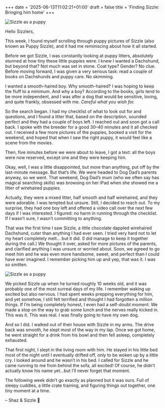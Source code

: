 +++
date = '2025-06-13T11:02:21+01:00'
draft = false
title = 'Finding Sizzle: Bringing him home'
+++

![Sizzle as a puppy](/images/sizzle04.png)


Hello Sizzlers,

This week, I found myself scrolling through puppy pictures of Sizzle (also known as Puppy Sizzle), and it had me reminiscing about how it all started.

Before we got Sizzle, I was constantly looking at puppy litters, absolutely stunned at how tiny these little puppies were. I knew I wanted a Dachshund, but beyond that? Not much was set in stone. Coat type? Gender? No clue. Before moving forward, I was given a very serious task: read a couple of books on Dachshunds and puppy care. No skimming.

I wanted a smooth-haired boy. Why smooth-haired? I was hoping to keep the fluff to a minimum. And why a boy? According to the books, girls tend to be more independent, and I was after a dog that would be sensitive, loving, and quite frankly, obsessed with me. *Careful what you wish for.*

So the search began. I had my checklist of what to look out for and questions, and I found a litter that, based on the description, sounded perfect and they had a couple of boys left. I reached out and soon got a call back. I spoke with the breeder for a good 30–40 minutes and it all checked out. I received a few more pictures of the puppies, booked a visit for the weekend, and hoped that when I saw the right puppy, it would feel like a scene from the movies.

Then, five minutes before we were about to leave, I got a text: all the boys were now reserved, except one and they were keeping him.

Okay, well, I was a little disappointed, but more than anything, put off by the last-minute message. But that’s life. We were headed to Dog Dad’s parents anyway, so we went. That weekend, Dog Dad’s mum (who we often say has magical searching skills) was browsing on her iPad when she showed me a litter of wirehaired puppies.

Actually, they were a mixed litter, half smooth and half wirehaired, and they were adorable. I was tempted but unsure. Still, I decided to reach out. To my surprise, they had one boy left and offered a video call over the next few days if I was interested. I figured: no harm in running through the checklist. If I wasn’t sure, I wasn’t committing to anything.

That was the first time I saw Sizzle, a little chocolate dappled wirehaired Dachshund, cuter than anything I had ever seen. I tried very hard not to let my heart completely melt... but it did. (I did manage to keep it together during the call.) We thought it over, asked for more pictures of the parents, and clarified anything I was unsure or worried about. Soon, we agreed to go meet him and he was even more handsome, sweet, and perfect than I could have ever imagined. I remember picking him up and yep, that was it. I was so smitten.

![Sizzle as a puppy](/images/sizzle05.png)

We picked Sizzle up when he turned roughly 10 weeks old, and it was probably one of the most surreal days of my life. I remember waking up excited but also nervous. I had spent weeks prepping everything for him, and yet somehow, I still felt terrified and thought I had forgotten a million things. If I’m being completely honest, I even had a self-doubt moment. We made a stop on the way to grab some lunch and the nerves really kicked in. This was it. This was real. I was finally going to have my own dog.

And so I did. I walked out of their house with Sizzle in my arms. The drive back was smooth, he slept most of the way in my lap. Once we got home, he went straight for a drink from his bowl and then fell asleep, completely exhausted.

That first night, I slept in the living room with him. He stayed in his little bed most of the night until I eventually drifted off, only to be woken up by a little cry. I looked around and he wasn’t in his bed. I called for Sizzle and he came running to me from behind the sofa, all excited! Of course, he didn’t actually know his name yet…but I’ll never forget that moment.

The following week didn’t go exactly as planned but it was ours. Full of sleepy cuddles, a little crate training, and figuring things out together, one tiny moment at a time.

– Shaz & Sizzle 🐶